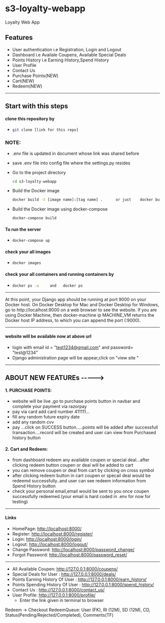 # s3-loyalty-webapp
Loyalty Web App

## Features
- User authentication i.e Registration, Login and Logout
- Dashboard i.e Availale Coupens, Available Special Deals
- Points History i.e Earning History,Spend History
- User Profile 
- Contact Us
- Purchase Points(NEW)
- Cart(NEW)
- Redeem(NEW)

- ----------------------------------------------------------------------------------------------
## Start with this steps

#### clone this repository by 

- ```bash
  git clone [link for this repo]
  ```
 
 ### NOTE: 
 - .env file is updated in document whose link was shared before
 - save .env file into config file where the settings.py resides
 

  
- Go to the project directory
  ```bash
  cd s3-loyalty-webapp
  ```
- Build the Docker image
  ```bash
  docker build -t [image name]:[tag name] .      or just    docker build .
  ```
- Build the Docker image using docker-compose
  ```bash
  docker-compose build
  ```
#### To run the server
-   ```bash
    docker-compose up
    ```
 #### check your all images
-   ```bash
    docker images
    ```
 #### check your all containers and running containers by
 
-   ```bash
    docker ps -a     and   docker ps
    ```
 
- --------------------------------------------------------------------------

At this point, your Django app should be running at port 9000 on your Docker host. On Docker Desktop for Mac and Docker Desktop for Windows, go to http://localhost:9000 on a web browser to see the website. If you are using Docker Machine, then docker-machine ip MACHINE_VM returns the Docker host IP address, to which you can append the port (<Docker-Host-IP>:9000).
  
- ---------------------------------------------------------------------------------------

#### website will be available now at above url
- login with email id = "test1234@gmail.com" and password= "test@1234"
- Django administration page will be appear,click on "view site " 

- --------------------------------------------------------------------------
  
  ## ABOUT NEW FEATUREs -----> 
 #### 1. PURCHASE POINTS:
 
 - website will be live ,go to purchase points button in navbar and complete your payment via razorpay
 - pay via card add card number 411111...
 - fill any random future expiry date
 - add any random cvv
 - pay ...click on SUCCESS button.....points will be added after successfull transaction....record will be created and user can view        from Purchased history button
 

 
 #### 2. Cart and Redeem:
  
 - from dashboard redeem any available coupen or special deal...after clicking redeem button coupen or deal will be added to cart
 - you can remove coupen or deal from cart by clicking on cross symbol
 - after clicking redeem button in cart coupen or specail deal would be redeemd successfully..and user can see redeem information from      Spend History button
 - check your personal email,email would be sent to you once coupen successfully redeemed.(your email is hard coded in .env for now for testing)

 
- ----------------------------------------------------------------------------------


#### Links
- HomePage: <http://localhost:8000/>
- Register: <http://localhost:8000/register/>
- Login: <http://localhost:8000/login/>
- Logout: <http://localhost:8000/logout/>
- Change Password: <http://localhost:8000/password_change/>
- Forgot Password: <http://localhost:8000/password_reset/>
- -----------------------------------------------------------
- All Available Coupen: <http://127.0.0.1:8000/coupens/>
- Special Deals for User : <http://127.0.0.1:8000/deals/>
- Points Earning History Of User : <http://127.0.0.1:8000/earn_history/>
- Points Spending History Of User : <http://127.0.0.1:8000/spend_history/>
- Contact Us : <http://127.0.0.1:8000/contact_us/>
- User Profile: <http://127.0.0.1:8000/profile/>
  - Enter the link given in terminal to browser
 

Redeem -> Checkout
RedeemQueue: User (FK), RI (12M), SD (12M), CD, Status(Pending/Rejected/Completed), Comments(TF)


